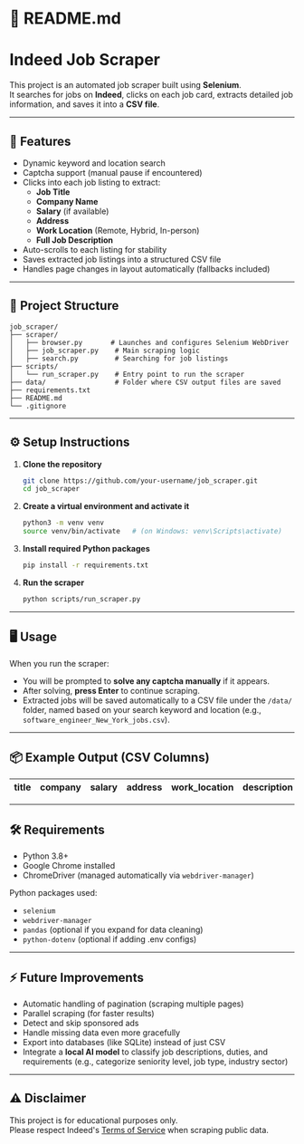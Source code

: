# 📄 README.md

# Indeed Job Scraper

This project is an automated job scraper built using **Selenium**.  
It searches for jobs on **Indeed**, clicks on each job card, extracts detailed job information, and saves it into a **CSV file**.

---

## 🚀 Features
- Dynamic keyword and location search
- Captcha support (manual pause if encountered)
- Clicks into each job listing to extract:
  - **Job Title**
  - **Company Name**
  - **Salary** (if available)
  - **Address**
  - **Work Location** (Remote, Hybrid, In-person)
  - **Full Job Description**
- Auto-scrolls to each listing for stability
- Saves extracted job listings into a structured CSV file
- Handles page changes in layout automatically (fallbacks included)

---

## 📂 Project Structure

```
job_scraper/
├── scraper/
│   ├── browser.py       # Launches and configures Selenium WebDriver
│   ├── job_scraper.py    # Main scraping logic
│   ├── search.py         # Searching for job listings
├── scripts/
│   └── run_scraper.py    # Entry point to run the scraper
├── data/                 # Folder where CSV output files are saved
├── requirements.txt
├── README.md
└── .gitignore
```

---

## ⚙️ Setup Instructions

1. **Clone the repository**
   ```bash
   git clone https://github.com/your-username/job_scraper.git
   cd job_scraper
   ```

2. **Create a virtual environment and activate it**
   ```bash
   python3 -m venv venv
   source venv/bin/activate   # (on Windows: venv\Scripts\activate)
   ```

3. **Install required Python packages**
   ```bash
   pip install -r requirements.txt
   ```

4. **Run the scraper**
   ```bash
   python scripts/run_scraper.py
   ```

---

## 🖥️ Usage

When you run the scraper:
- You will be prompted to **solve any captcha manually** if it appears.
- After solving, **press Enter** to continue scraping.
- Extracted jobs will be saved automatically to a CSV file under the `/data/` folder, named based on your search keyword and location (e.g., `software_engineer_New_York_jobs.csv`).

---

## 📦 Example Output (CSV Columns)

| title | company | salary | address | work_location | description |
|:------|:--------|:-------|:--------|:--------------|:------------|

---

## 🛠️ Requirements
- Python 3.8+
- Google Chrome installed
- ChromeDriver (managed automatically via `webdriver-manager`)

Python packages used:
- `selenium`
- `webdriver-manager`
- `pandas` (optional if you expand for data cleaning)
- `python-dotenv` (optional if adding .env configs)

---

## ⚡ Future Improvements
- Automatic handling of pagination (scraping multiple pages)
- Parallel scraping (for faster results)
- Detect and skip sponsored ads
- Handle missing data even more gracefully
- Export into databases (like SQLite) instead of just CSV
- Integrate a **local AI model** to classify job descriptions, duties, and requirements (e.g., categorize seniority level, job type, industry sector)

---

## ⚠️ Disclaimer
This project is for educational purposes only.  
Please respect Indeed's [Terms of Service](https://www.indeed.com/legal) when scraping public data.
